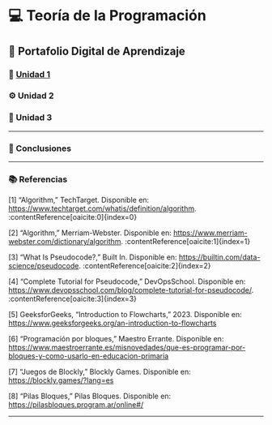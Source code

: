 # 💻 Teoría de la Programación

## 📁 Portafolio Digital de Aprendizaje

### 🧩 [Unidad 1](Unidad%201.md)

### ⚙️ Unidad 2

### 🧠 Unidad 3

---

### 🏁 Conclusiones

---

### 📚 Referencias
[1] “Algorithm,” TechTarget. Disponible en: https://www.techtarget.com/whatis/definition/algorithm. :contentReference[oaicite:0]{index=0}  

[2] “Algorithm,” Merriam-Webster. Disponible en: https://www.merriam-webster.com/dictionary/algorithm. :contentReference[oaicite:1]{index=1} 

[3] “What Is Pseudocode?,” Built In. Disponible en: https://builtin.com/data-science/pseudocode. :contentReference[oaicite:2]{index=2}  

[4] “Complete Tutorial for Pseudocode,” DevOpsSchool. Disponible en: https://www.devopsschool.com/blog/complete-tutorial-for-pseudocode/. :contentReference[oaicite:3]{index=3}  

[5] GeeksforGeeks, “Introduction to Flowcharts,” 2023. Disponible en: https://www.geeksforgeeks.org/an-introduction-to-flowcharts

[6] “Programación por bloques,” Maestro Errante. Disponible en: https://www.maestroerrante.es/misnovedades/que-es-programar-por-bloques-y-como-usarlo-en-educacion-primaria

[7] “Juegos de Blockly,” Blockly Games. Disponible en: https://blockly.games/?lang=es

[8] “Pilas Bloques,” Pilas Bloques. Disponible en: https://pilasbloques.program.ar/online#/

---
